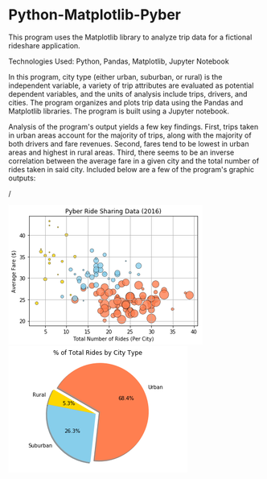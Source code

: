 # Python-Matplotlib-Pyber
This program uses the Matplotlib library to analyze trip data for a fictional rideshare application.

Technologies Used: Python, Pandas, Matplotlib, Jupyter Notebook

In this program, city type (either urban, suburban, or rural) is the independent variable, a variety of trip attributes are evaluated as potential dependent variables, and the units of analysis include trips, drivers, and cities. The program organizes and plots trip data using the Pandas and Matplotlib libraries. The program is built using a Jupyter notebook.

Analysis of the program's output yields a few key findings. First, trips taken in urban areas account for the majority of trips, along with the majority of both drivers and fare revenues. Second, fares tend to be lowest in urban areas and highest in rural areas. Third, there seems to be an inverse correlation between the average fare in a given city and the total number of rides taken in said city. Included below are a few of the program's graphic outputs:

/

![Image of Scatter Plot Code](images/Pyber_Scatter_Plot.png)![Image of Pie Chart Code](images/Pyber_Pie_Chart.png)
